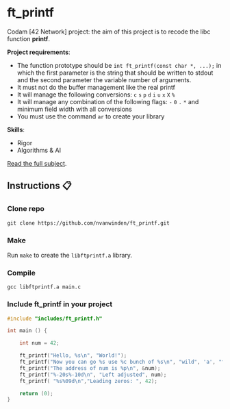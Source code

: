 # ft_printf
Codam [42 Network] project: the aim of this project is to recode the libc function **printf**.

__Project requirements__:

- The function prototype should be `int ft_printf(const char *, ...);` in which the first parameter is the string that should be written to stdout and the second parameter the variable number of arguments.
- It must not do the buffer management like the real printf
- It will manage the following conversions: `c` `s` `p` `d` `i` `u` `x` `X` `%`
- It will manage any combination of the following flags: `-` `0` `.` `*` and minimum field width with all conversions
- You must use the command `ar` to create your library

__Skills__:

- Rigor
- Algorithms & AI

[Read the full subject]().

## Instructions :clipboard:

### Clone repo

`git clone https://github.com/nvanwinden/ft_printf.git`

### Make

Run `make` to create the `libftprintf.a` library.

### Compile

`gcc libftprintf.a main.c`

### Include ft_printf in your project

```C
#include "includes/ft_printf.h"

int main () {

	int num = 42;

	ft_printf("Hello, %s\n", "World!");
	ft_printf("Now you can go %s use %c bunch of %s\n", "wild", 'a', "format specifiers");
	ft_printf("The address of num is %p\n", &num);
	ft_printf("%-20s%-10d\n", "Left adjusted", num);
	ft_printf( "%s%09d\n","Leading zeros: ", 42);

	return (0);
}
```

